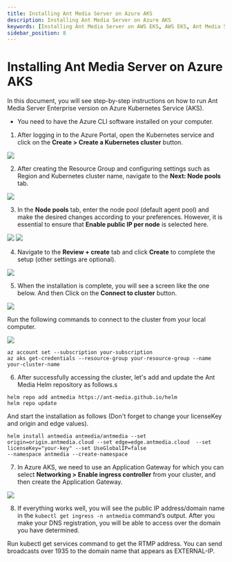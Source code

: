 ```yaml
---
title: Installing Ant Media Server on Azure AKS 
description: Installing Ant Media Server on Azure AKS 
keywords: [Installing Ant Media Server on AWS EKS, AWS EKS, Ant Media Server Documentation, Ant Media Server Tutorials]
sidebar_position: 8
---
```


# Installing Ant Media Server on Azure AKS

In this document, you will see step-by-step instructions on how to run Ant Media Server Enterprise version on Azure Kubernetes Service (AKS).

* You need to have the Azure CLI software installed on your computer.

1. After logging in to the Azure Portal, open the Kubernetes service and click on the **Create > Create a Kubernetes cluster** button.

![](@site/static/img/azure-aks/azure-aks-1.png)

2. After creating the Resource Group and configuring settings such as Region and Kubernetes cluster name, navigate to the **Next: Node pools** tab.

![](@site/static/img/azure-aks/azure-aks-2.png)

3. In the **Node pools** tab, enter the node pool (default agent pool) and make the desired changes according to your preferences. However, it is essential to ensure that **Enable public IP per node** is selected here.

![](@site/static/img/azure-aks/azure-aks-3-1.png)
![](@site/static/img/azure-aks/azure-aks-3-2.png)

4. Navigate to the **Review + create** tab and click **Create** to complete the setup (other settings are optional).

![](@site/static/img/azure-aks/azure-aks-4.png)

5. When the installation is complete, you will see a screen like the one below. And then Click on the **Connect to cluster** button.

![](@site/static/img/azure-aks/azure-aks-5-1.png)

Run the following commands to connect to the cluster from your local computer.

![](@site/static/img/azure-aks/azure-aks-5-2.png)

```
az account set --subscription your-subscription
az aks get-credentials --resource-group your-resource-group --name your-cluster-name

```


6. After successfully accessing the cluster, let's add and update the Ant Media Helm repository as follows.s

```
helm repo add antmedia https://ant-media.github.io/helm
helm repo update
```

And start the installation as follows (Don't forget to change your licenseKey and origin and edge values).

```
helm install antmedia antmedia/antmedia --set origin=origin.antmedia.cloud --set edge=edge.antmedia.cloud  --set licenseKey="your-key" --set UseGlobalIP=false 
--namespace antmedia --create-namespace
```

7. In Azure AKS, we need to use an Application Gateway for which you can select **Networking > Enable ingress controller** from your cluster, and then create the Application Gateway.

![](@site/static/img/azure-aks/azure-aks-7.png)

8. If everything works well, you will see the public IP address/domain name in the `kubectl get ingress -n antmedia` command’s output. After you make your DNS registration, you will be able to access over the domain you have determined.

Run kubectl get services command to get the RTMP address. You can send broadcasts over 1935 to the domain name that appears as EXTERNAL-IP.